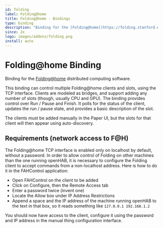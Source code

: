 ```yaml
---
id: folding
label: Folding@home
title: Folding@home - Bindings
type: binding
description: "Binding for the [Folding@home](https://folding.stanford.edu/) distributed computing"
since: 2x
logo: images/addons/folding.png
install: auto
---
```


<!-- Attention authors: Do not edit directly. Please add your changes to the appropriate source repository -->

<!-- {% include base.html %} -->

# Folding@home Binding

Binding for the [Folding@home](https://folding.stanford.edu/) distributed computing
software.

This binding can control multiple Folding@home clients and slots, using the TCP
interface.
Clients are modeled as bridges, and support adding any number of slots
(though, usually CPU and GPU).
The binding provides control over Run / Pause and Finish.
It polls for the status of the client, updates the run / pause state, and
provides a basic description of the slot.

The clients must be added manually in the Paper UI, but the slots for that
client will then appear using auto-discovery.

## Requirements (network access to F@H)

The Folding@home TCP interface is enabled only on localhost by default, without
a password.
In order to allow control of Folding on other machines than the one
running openHAB, it is necessary to configure the Folding client to accept commands
from a non-localhost address.
Here is how to do it in the FAHControl application:

- Open FAHControl on the client to be added
- Click on Configure, then the Remote Access tab
- Enter a password twice (invent one)
- Locate the Allow box under IP Address Restrictions
- Append a space and the IP address of the machine running openHAB to the text in that box, so it reads something like `127.0.0.1 192.168.1.2`

You should now have access to the client, configure it using the password and
IP address in the manual thing configuration interface.
